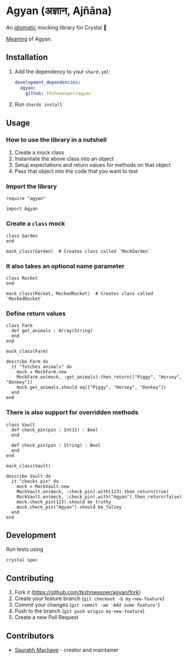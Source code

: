 # Agyan (अज्ञान, Ajñāna)

An [idiomatic](idiomatic-definition) mocking library for Crystal 💎

[Meaning](meaning-of-agyan) of Agyan.

## Installation

1. Add the dependency to your `shard.yml`:

   ```yaml
   development_dependencies:
     agyan:
       github: tkshnwesper/agyan
   ```

2. Run `shards install`

## Usage

### How to use the library in a nutshell

1. Create a mock class
2. Instantiate the above class into an object
3. Setup expectations and return values for methods on that object
4. Pass that object into the code that you want to test

### Import the library

```crystal
require "agyan"

import Agyan
```

### Create a `class` mock

```crystal
class Garden
end

mock_class(Garden)  # Creates class called `MockGarden`
```

### It also takes an optional name parameter

```crystal
class Rocket
end

mock_class(Rocket, MockedRocket)  # Creates class called `MockedRocket`
```

### Define return values

```crystal
class Farm
  def get_animals : Array(String)
  end
end

mock_class(Farm)

describe Farm do
  it "fetches animals" do
    mock = MockFarm.new
    MockFarm.on(mock, :get_animals).then_return(["Piggy", "Horsey", "Donkey"])
    mock.get_animals.should eq(["Piggy", "Horsey", "Donkey"])
  end
end
```

### There is also support for overridden methods

```crystal
class Vault
  def check_pin(pin : Int32) : Bool
  end

  def check_pin(pin : String) : Bool
  end
end

mock_class(Vault)

describe Vault do
  it "checks pin" do
    mock = MockVault.new
    MockVault.on(mock, :check_pin).with(123).then_return(true)
    MockVault.on(mock, :check_pin).with("Agyan").then_return(false)
    mock.check_pin(123).should be_truthy
    mock.check_pin("Agyan").should be_falsey
  end
end
```

## Development

Run tests using

```
crystal spec
```

## Contributing

1. Fork it (<https://github.com/tkshnwesper/agyan/fork>)
2. Create your feature branch (`git checkout -b my-new-feature`)
3. Commit your changes (`git commit -am 'Add some feature'`)
4. Push to the branch (`git push origin my-new-feature`)
5. Create a new Pull Request

## Contributors

- [Saurabh Machave](https://github.com/tkshnwesper) - creator and maintainer

[idiomatic-definition]: https://www.lexico.com/definition/idiomatic
[meaning-of-agyan]: (https://www.wisdomlib.org/definition/ajnana#sanskrit)
